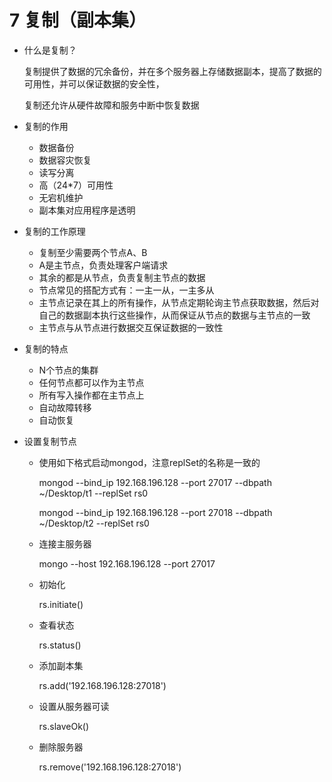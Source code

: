 # 7 复制（副本集）

- 什么是复制？

    复制提供了数据的冗余备份，并在多个服务器上存储数据副本，提高了数据的可用性，并可以保证数据的安全性，

    复制还允许从硬件故障和服务中断中恢复数据

- 复制的作用
    - 数据备份
    - 数据容灾恢复
    - 读写分离
    - 高（24*7）可用性
    - 无宕机维护
    - 副本集对应用程序是透明

- 复制的工作原理
    - 复制至少需要两个节点A、B
    - A是主节点，负责处理客户端请求
    - 其余的都是从节点，负责复制主节点的数据
    - 节点常见的搭配方式有：一主一从，一主多从
    - 主节点记录在其上的所有操作，从节点定期轮询主节点获取数据，然后对自己的数据副本执行这些操作，从而保证从节点的数据与主节点的一致
    - 主节点与从节点进行数据交互保证数据的一致性
- 复制的特点
    - N个节点的集群
    - 任何节点都可以作为主节点
    - 所有写入操作都在主节点上
    - 自动故障转移
    - 自动恢复
- 设置复制节点
    - 使用如下格式启动mongod，注意replSet的名称是一致的

        mongod --bind_ip 192.168.196.128 --port 27017 --dbpath ~/Desktop/t1 --replSet rs0

        mongod --bind_ip 192.168.196.128 --port 27018 --dbpath ~/Desktop/t2 --replSet rs0

    - 连接主服务器

        mongo --host 192.168.196.128 --port 27017

    - 初始化

        rs.initiate()

    - 查看状态

        rs.status()

    - 添加副本集

        rs.add('192.168.196.128:27018')

    - 设置从服务器可读

        rs.slaveOk()

    - 删除服务器

        rs.remove('192.168.196.128:27018')